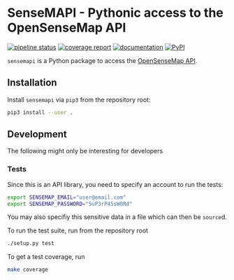 # SenseMAPI - Pythonic access to the OpenSenseMap API

[![pipeline status](https://gitlab.com/tue-umphy/python3-sensemapi/badges/master/pipeline.svg)](https://gitlab.com/tue-umphy/python3-sensemapi/commits/master) [![coverage report](https://gitlab.com/tue-umphy/co2mofetten/python3-sensemapi/badges/master/coverage.svg)](https://tue-umphy.gitlab.io/python3-sensemapi/coverage-report/)
[![documentation](https://img.shields.io/badge/docs-sphinx-brightgreen.svg)](https://tue-umphy.gitlab.io/python3-sensemapi/) [![PyPI](https://badge.fury.io/py/co2logserver.svg)](https://badge.fury.io/py/co2logserver)

`sensemapi` is a Python package to access the [OpenSenseMap
API](https://api.opensensemap.org).

## Installation

Install `sensemapi` via `pip3` from the repository root:

```bash
pip3 install --user .
```

## Development

The following might only be interesting for developers

### Tests

Since this is an API library, you need to specify an account to run the tests:

```bash
export SENSEMAP_EMAIL="user@email.com"
export SENSEMAP_PASSWORD="5uP3rP45sW0Rd"
```

You may also specifiy this sensitive data in a file which can then be
`source`d.

To run the test suite, run from the repository root

```bash
./setup.py test
```

To get a test coverage, run

```bash
make coverage
```
